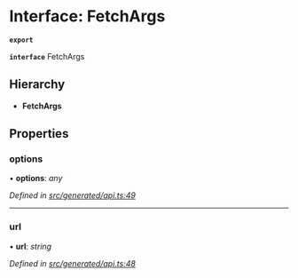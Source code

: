 # Interface: FetchArgs

**`export`** 

**`interface`** FetchArgs

## Hierarchy

* **FetchArgs**

## Properties

###  options

• **options**: *any*

*Defined in [src/generated/api.ts:49](https://github.com/mailslurp/mailslurp-client-ts-js/blob/c5d4ad1/src/generated/api.ts#L49)*

___

###  url

• **url**: *string*

*Defined in [src/generated/api.ts:48](https://github.com/mailslurp/mailslurp-client-ts-js/blob/c5d4ad1/src/generated/api.ts#L48)*
